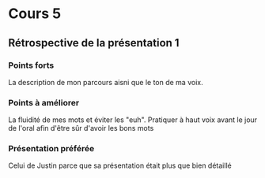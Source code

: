 # Cours 5
## Rétrospective de la présentation 1

### Points forts
La description de mon parcours aisni que le ton de ma voix.

### Points à améliorer
La fluidité de mes mots et éviter les "euh". Pratiquer à haut voix avant le jour de l'oral afin d'être sûr d'avoir les bons mots

### Présentation préférée
Celui de Justin parce que sa présentation était plus que bien détaillé
